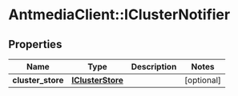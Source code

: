 # AntmediaClient::IClusterNotifier

## Properties
Name | Type | Description | Notes
------------ | ------------- | ------------- | -------------
**cluster_store** | [**IClusterStore**](IClusterStore.md) |  | [optional] 


